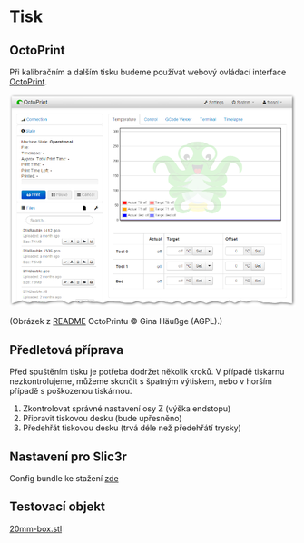 Tisk
====

OctoPrint
---------

Při kalibračním a dalším tisku budeme používat webový 
ovládací interface [OctoPrint](http://octoprint.org).

![Náhled](../images/printing/octoprint.png)

(Obrázek z [README] OctoPrintu © Gina Häußge (AGPL).)

[README]: https://github.com/foosel/OctoPrint/blob/master/README.md

Předletová příprava
-------------------

Před spuštěním tisku je potřeba dodržet několik kroků. V případě tiskárnu 
nezkontrolujeme, můžeme skončit s špatným výtiskem, nebo v horším 
případě s poškozenou tiskárnou. 

1.  Zkontrolovat správné nastavení osy Z (výška endstopu)
2.  Připravit tiskovou desku (bude upřesněno)
3.  Předehřát tiskovou desku (trvá déle než předehřátí trysky)

Nastavení pro Slic3r
--------------------

Config bundle ke stažení [zde](../configs/printing/Slic3r_config_bundle.ini)

Testovací objekt
-----------------

[20mm-box.stl](../stls/printing/20mm-box.stl)
